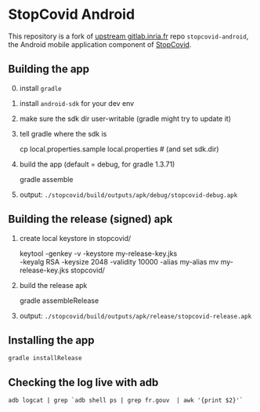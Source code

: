 StopCovid Android
=================

This repository is a fork of [upstream gitlab.inria.fr][upstream]
repo `stopcovid-android`, the Android mobile application component
of [StopCovid][StopCovid].


Building the app
----------------

0. install `gradle`
1. install `android-sdk` for your dev env
2. make sure the sdk dir user-writable (gradle might try to update it)
3. tell gradle where the sdk is

	cp local.properties.sample local.properties  # (and set sdk.dir)

4. build the app (default = debug, for gradle 1.3.71)

	gradle assemble

5. output: `./stopcovid/build/outputs/apk/debug/stopcovid-debug.apk`


Building the release (signed) apk
---------------------------------

1. create local keystore in stopcovid/

	keytool -genkey -v -keystore my-release-key.jks \
		-keyalg RSA -keysize 2048 -validity 10000 -alias my-alias
	mv my-release-key.jks stopcovid/

2. build the release apk

	gradle assembleRelease

3. output: `./stopcovid/build/outputs/apk/release/stopcovid-release.apk`


Installing the app
------------------

	gradle installRelease


Checking the log live with adb
------------------------------

	adb logcat | grep `adb shell ps | grep fr.gouv  | awk '{print $2}'`



[StopCovid]: https://gitlab.inria.fr/stopcovid19/accueil/
[upstream]:  https://gitlab.inria.fr/stopcovid19/stopcovid-android/
